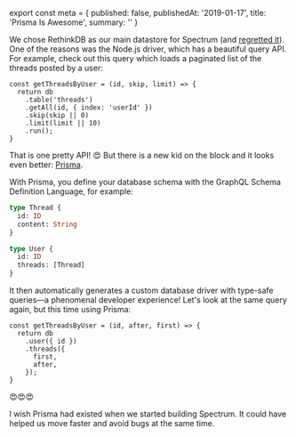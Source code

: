 
export const meta = {
  published: false,
  publishedAt: '2019-01-17',
  title: 'Prisma Is Awesome',
  summary: ''
}

We chose RethinkDB as our main datastore for Spectrum (and [regretted it](/thoughts/tech-choice-regrets-at-spectrum)). One of the reasons was the Node.js driver, which has a beautiful query API. For example, check out this query which loads a paginated list of the threads posted by a user:

```JS
const getThreadsByUser = (id, skip, limit) => {
  return db
    .table('threads')
    .getAll(id, { index: 'userId' })
    .skip(skip || 0)
    .limit(limit || 10)
    .run();
}
```

That is one pretty API! 😍 But there is a new kid on the block and it looks even better: [Prisma](https://prisma.io).

With Prisma, you define your database schema with the GraphQL Schema Definition Language, for example:

```graphql
type Thread {
  id: ID
  content: String
}

type User {
  id: ID
  threads: [Thread]
}
```

It then automatically generates a custom database driver with type-safe queries—a phenomenal developer experience! Let's look at the same query again, but this time using Prisma:

```JS
const getThreadsByUser = (id, after, first) => {
  return db
    .user({ id })
    .threads({ 
      first,
      after,
    });
}
```

😍😍😍

I wish Prisma had existed when we started building Spectrum. It could have helped us move faster and avoid bugs at the same time.
